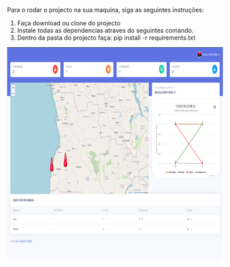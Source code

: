 Para o rodar o projecto na sua maquina, siga as seguintes instruções:

1. Faça download ou clone do projecto
2. Instale todas as dependencias atraves do seguintes comando.
3. Dentro da pasta do projecto faça:
  pip install -r requirements.txt
  
  <div align="center">
    <img src="home.png" width="100%" height="500px"</img> 
</div>
  
